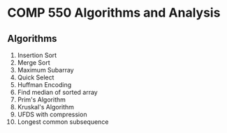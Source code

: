 # COMP 550 Algorithms and Analysis

## Algorithms

1. Insertion Sort
2. Merge Sort
3. Maximum Subarray
4. Quick Select
5. Huffman Encoding
6. Find median of sorted array
7. Prim's Algorithm
8. Kruskal's Algorithm
9. UFDS with compression
10. Longest common subsequence
